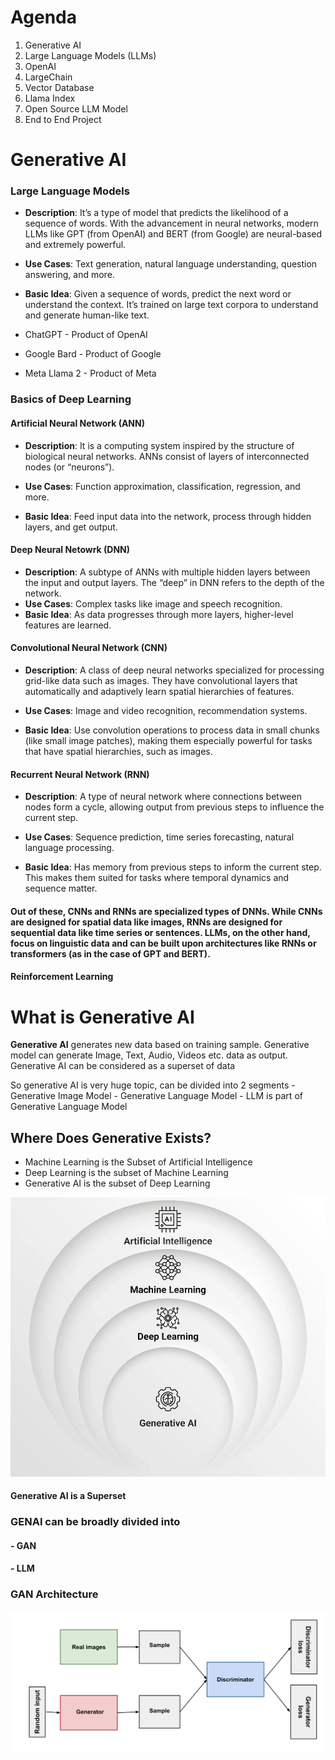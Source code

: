 # Agenda

1. Generative AI
2. Large Language Models (LLMs)
3. OpenAI
4. LargeChain
5. Vector Database
6. Llama Index
7. Open Source LLM Model
8. End to End Project

# Generative AI

### Large Language Models

- **Description**: It’s a type of model that predicts the likelihood of a sequence of words. With the advancement in neural networks, modern LLMs like GPT (from OpenAI) and BERT (from Google) are neural-based and extremely powerful.
- **Use Cases**: Text generation, natural language understanding, question answering, and more.
- **Basic Idea**: Given a sequence of words, predict the next word or understand the context. It’s trained on large text corpora to understand and generate human-like text.

- ChatGPT - Product of OpenAI
- Google Bard - Product of Google
- Meta Llama 2 - Product of Meta

### Basics of Deep Learning

#### Artificial Neural Network (ANN)

- **Description**: It is a computing system inspired by the structure of biological neural networks. ANNs consist of layers of interconnected nodes (or “neurons”).

- **Use Cases**: Function approximation, classification, regression, and more.
- **Basic Idea**: Feed input data into the network, process through hidden layers, and get output.

#### Deep Neural Netowrk (DNN)

- **Description**: A subtype of ANNs with multiple hidden layers between the input and output layers. The “deep” in DNN refers to the depth of the network.
- **Use Cases**: Complex tasks like image and speech recognition.
- **Basic Idea**: As data progresses through more layers, higher-level features are learned.

#### Convolutional Neural Network (CNN)

- **Description**: A class of deep neural networks specialized for processing grid-like data such as images. They have convolutional layers that automatically and adaptively learn spatial hierarchies of features.

- **Use Cases**: Image and video recognition, recommendation systems. 

- **Basic Idea**: Use convolution operations to process data in small chunks (like small image patches), making them especially powerful for tasks that have spatial hierarchies, such as images. 

#### Recurrent Neural Network (RNN)

- **Description**: A type of neural network where connections between nodes form a cycle, allowing output from previous steps to influence the current step.

- **Use Cases**: Sequence prediction, time series forecasting, natural language processing.

- **Basic Idea**: Has memory from previous steps to inform the current step. This makes them suited for tasks where temporal dynamics and sequence matter.

#### Out of these, CNNs and RNNs are specialized types of DNNs. While CNNs are designed for spatial data like images, RNNs are designed for sequential data like time series or sentences. LLMs, on the other hand, focus on linguistic data and can be built upon architectures like RNNs or transformers (as in the case of GPT and BERT).

#### Reinforcement Learning

# What is Generative AI

**Generative AI** generates new data based on training sample. Generative model can generate Image, Text, Audio, Videos etc. data as output. Generative AI can be considered as a superset of data

So generative AI is very huge topic, can be divided into 2 segments
    - Generative Image Model
    - Generative Language Model - LLM is part of Generative Language Model

## Where Does Generative Exists?

- Machine Learning is the Subset of Artificial Intelligence
- Deep Learning is the subset of Machine Learning
- Generative AI is the subset of Deep Learning

![plot](./Images/GenAIArch.webp)

#### Generative AI  is a Superset
### GENAI can be broadly divided into
#### - GAN
#### - LLM

### GAN Architecture

![plot](./Images/GAN.png)
